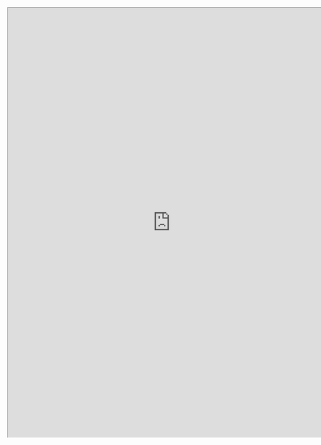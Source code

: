 <iframe src="https://nbviewer.jupyter.org/github/windmissing/programming_basics_for_ML/blob/master/jupyter/keras/fit/callbacks.ipynb" width="150%" height="1000"></iframe>